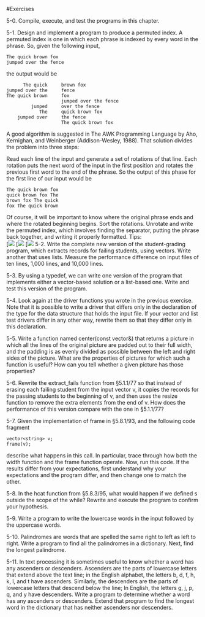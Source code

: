 #Exercises

5-0. Compile, execute, and test the programs in this chapter.

5-1. Design and implement a program to produce a permuted index. A permuted index is one in which each phrase is indexed by every word in the phrase. So, given the following input,
```
The quick brown fox 
jumped over the fence
```
the output would be
```
      The quick     brown fox 
jumped over the     fence
The quick brown     fox 
                    jumped over the fence
         jumped     over the fence
            The     quick brown fox 
    jumped over     the fence
                    The quick brown fox
```
A good algorithm is suggested in The AWK Programming Language by Aho, Kernighan, and Weinberger (Addison-Wesley, 1988). That solution divides the problem into three steps:

Read each line of the input and generate a set of rotations of that line. Each rotation puts the next word of the input in the first position and rotates the previous first word to the end of the phrase. So the output of this phase for the first line of our input would be 
```
The quick brown fox
quick brown fox The
brown fox The quick
fox The quick brown
```
Of course, it will be important to know where the original phrase ends and where the rotated beginning begins. 
Sort the rotations. 
Unrotate and write the permuted index, which involves finding the separator, putting the phrase back together, and writing it properly formatted.
Tips:<br>
[![](https://github.com/CNhoward/Accerlerated-C-plus-plus/blob/master/chapter05/images/1.jpg)
[![](https://github.com/CNhoward/Accerlerated-C-plus-plus/blob/master/chapter05/images/2.jpg)
[![](https://github.com/CNhoward/Accerlerated-C-plus-plus/blob/master/chapter05/images/3.jpg)
5-2. Write the complete new version of the student-grading program, which extracts records for failing students, using vectors. Write another that uses lists. Measure the performance difference on input files of ten lines, 1,000 lines, and 10,000 lines.

5-3. By using a typedef, we can write one version of the program that implements either a vector-based solution or a list-based one. Write and test this version of the program.

5-4. Look again at the driver functions you wrote in the previous exercise. Note that it is possible to write a driver that differs only in the declaration of the type for the data structure that holds the input file. If your vector and list test drivers differ in any other way, rewrite them so that they differ only in this declaration.

5-5. Write a function named center(const vector<string>&) that returns a picture in which all the lines of the original picture are padded out to their full width, and the padding is as evenly divided as possible between the left and right sides of the picture. What are the properties of pictures for which such a function is useful? How can you tell whether a given picture has those properties?

5-6. Rewrite the extract_fails function from §5.1.1/77 so that instead of erasing each failing student from the input vector v, it copies the records for the passing students to the beginning of v, and then uses the resize function to remove the extra elements from the end of v. How does the performance of this version compare with the one in §5.1.1/77?

5-7. Given the implementation of frame in §5.8.1/93, and the following code fragment
```
vector<string> v;
frame(v);
```
describe what happens in this call. In particular, trace through how both the width function and the frame function operate. Now, run this code. If the results differ from your expectations, first understand why your expectations and the program differ, and then change one to match the other.

5-8. In the hcat function from §5.8.3/95, what would happen if we defined s outside the scope of the while? Rewrite and execute the program to confirm your hypothesis.

5-9. Write a program to write the lowercase words in the input followed by the uppercase words.

5-10. Palindromes are words that are spelled the same right to left as left to right. Write a program to find all the palindromes in a dictionary. Next, find the longest palindrome.

5-11. In text processing it is sometimes useful to know whether a word has any ascenders or descenders. Ascenders are the parts of lowercase letters that extend above the text line; in the English alphabet, the letters b, d, f, h, k, l, and t have ascenders. Similarly, the descenders are the parts of lowercase letters that descend below the line; In English, the letters g, j, p, q, and y have descenders. Write a program to determine whether a word has any ascenders or descenders. Extend that program to find the longest word in the dictionary that has neither ascenders nor descenders.

